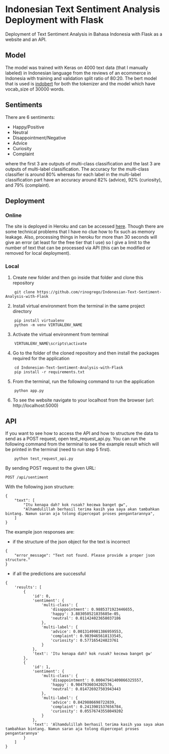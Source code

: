 # Indonesian Text Sentiment Analysis Deployment with Flask

Deployment of Text Sentiment Analysis in Bahasa Indonesia with Flask as a website and an API.

## Model

The model was trained with Keras on 4000 text data (that I manually labeled) in Indonesian language from the reviews of an ecommerce in Indonesia with training and validation split ratio of 80:20. The bert model that is used is [indobert](https://huggingface.co/indobenchmark/indobert-lite-large-p2/) for both the tokenizer and the model which have vocab_size of 30000 words.

## Sentiments

There are 6 sentiments:

- Happy/Positive
- Neutral
- Disappointment/Negative
- Advice
- Curiosity
- Complaint

where the first 3 are outputs of multi-class classification and the last 3 are outputs of multi-label classification. The accuracy for the multi-class classifier is around 80% whereas for each label in the multi-label classification part have an accuracy around 82% (advice), 92% (curiosity), and 79% (complaint).

## Deployment

### Online

The site is deployed in Heroku and can be accessed [here](https://teks-sentimen-analisis.herokuapp.com). Though there are some technical problems that I have no clue how to fix such as memory leakage. Also, processing things in heroku for more than 30 seconds will give an error (at least for the free tier that I use) so I give a limit to the number of text that can be processed via API (this can be modified or removed for local deployment).

### Local

1. Create new folder and then go inside that folder and clone this repository
```
    git clone https://github.com/rinogrego/Indonesian-Text-Sentiment-Analysis-with-Flask
```
2. Install virtual environment from the terminal in the same project directory
```
    pip install virtualenv
    python -m venv VIRTUALENV_NAME
```
3. Activate the virtual environment from terminal
```
    VIRTUALENV_NAME\scripts\activate
```
4. Go to the folder of the cloned repository and then install the packages required for the application
```
    cd Indonesian-Text-Sentiment-Analysis-with-Flask
    pip install -r requirements.txt
```
5. From the terminal, run the following command to run the application
```
    python app.py
```
6. To see the website navigate to your localhost from the browser (url: http://localhost:5000)

## API
If you want to see how to access the API and how to structure the data to send as a POST request, open test_request_api.py. You can run the following command from the terminal to see the example result which will be printed in the terminal (need to run step 5 first).
```
    python test_request_api.py
```
By sending POST request to the given URL:
```
POST /api/sentiment
```
With the following json structure:
```
{
    "text": [
        "Itu kenapa dah? kok rusak? kecewa banget gw",
        "Alhamdulillah berhasil terima kasih yaa saya akan tambahkan bintang. Namun saran aja tolong dipercepat proses pengantarannya",
    ]
}
```
The example json responses are:
- if the structure of the json object for the text is incorrect
```
{
    "error_message": "Text not found. Please provide a proper json structure."
}
```
- if all the predictions are successful
```
{
    'results': [
        {
            'id': 0,
            'sentiment': {
                'multi-class': {
                    'disappointment': 0.9885371923446655,
                    'happy': 3.883050521835685e-05,
                    'neutral': 0.011424023658037186
                },
                'multi-label': {
                    'advice': 0.0013149981386959553,
                    'complaint': 0.9839465618133545,
                    'curiosity': 0.577165424823761
                }
            },
            'text': 'Itu kenapa dah? kok rusak? kecewa banget gw'
        },
        {
            'id': 1,
            'sentiment': {
                'multi-class': {
                    'disappointment': 0.00047941409866325557,
                    'happy': 0.9847936034202576,
                    'neutral': 0.014726927503943443
                },
                'multi-label': {
                    'advice': 0.8429886698722839,
                    'complaint': 0.2413901537656784,
                    'curiosity': 0.05576743558049202
                }
            },
            'text': 'Alhamdulillah berhasil terima kasih yaa saya akan tambahkan bintang. Namun saran aja tolong dipercepat proses pengantarannya'
        }
    ]
}
```